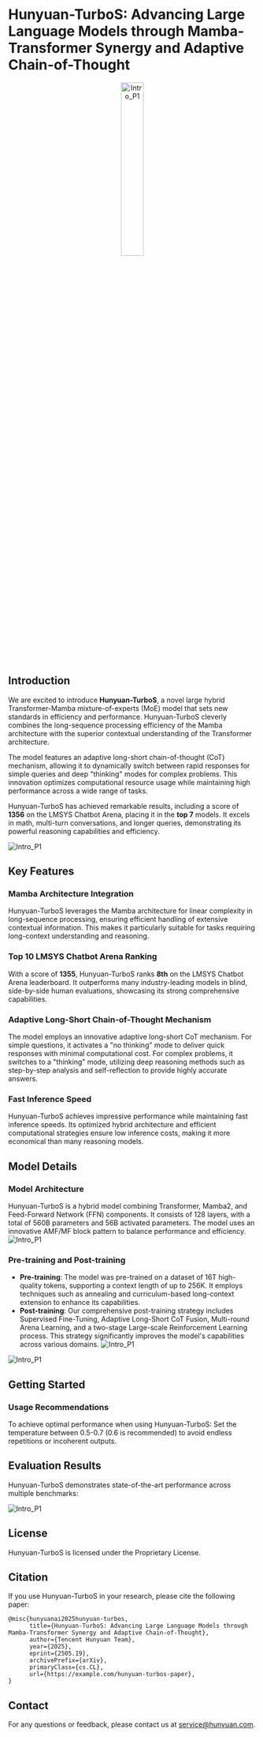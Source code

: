 # Hunyuan-TurboS: Advancing Large Language Models through Mamba-Transformer Synergy and Adaptive Chain-of-Thought


<p align="center">
  <img src="Figures/hunyuan_v1.png" alt="Intro_P1" width="30%">
</p>

## Introduction

We are excited to introduce **Hunyuan-TurboS**, a novel large hybrid Transformer-Mamba mixture-of-experts (MoE) model that sets new standards in efficiency and performance. Hunyuan-TurboS cleverly combines the long-sequence processing efficiency of the Mamba architecture with the superior contextual understanding of the Transformer architecture.

The model features an adaptive long-short chain-of-thought (CoT) mechanism, allowing it to dynamically switch between rapid responses for simple queries and deep "thinking" modes for complex problems. This innovation optimizes computational resource usage while maintaining high performance across a wide range of tasks.

Hunyuan-TurboS has achieved remarkable results, including a score of **1356** on the LMSYS Chatbot Arena, placing it in the **top 7** models. It excels in math, multi-turn conversations, and longer queries, demonstrating its powerful reasoning capabilities and efficiency.

![Intro_P1](Figures/Intro_P1.png)

## Key Features

### Mamba Architecture Integration

Hunyuan-TurboS leverages the Mamba architecture for linear complexity in long-sequence processing, ensuring efficient handling of extensive contextual information. This makes it particularly suitable for tasks requiring long-context understanding and reasoning.

### Top 10 LMSYS Chatbot Arena Ranking

With a score of **1355**, Hunyuan-TurboS ranks **8th** on the LMSYS Chatbot Arena leaderboard. It outperforms many industry-leading models in blind, side-by-side human evaluations, showcasing its strong comprehensive capabilities.

### Adaptive Long-Short Chain-of-Thought Mechanism

The model employs an innovative adaptive long-short CoT mechanism. For simple questions, it activates a "no thinking" mode to deliver quick responses with minimal computational cost. For complex problems, it switches to a "thinking" mode, utilizing deep reasoning methods such as step-by-step analysis and self-reflection to provide highly accurate answers.

### Fast Inference Speed

Hunyuan-TurboS achieves impressive performance while maintaining fast inference speeds. Its optimized hybrid architecture and efficient computational strategies ensure low inference costs, making it more economical than many reasoning models.

## Model Details

### Model Architecture

Hunyuan-TurboS is a hybrid model combining Transformer, Mamba2, and Feed-Forward Network (FFN) components. It consists of 128 layers, with a total of 560B parameters and 56B activated parameters. The model uses an innovative AMF/MF block pattern to balance performance and efficiency.
![Intro_P1](Figures/TurboS.png)



### Pre-training and Post-training

- **Pre-training**: The model was pre-trained on a dataset of 16T high-quality tokens, supporting a context length of up to 256K. It employs techniques such as annealing and curriculum-based long-context extension to enhance its capabilities.
- **Post-training**: Our comprehensive post-training strategy includes Supervised Fine-Tuning, Adaptive Long-Short CoT Fusion, Multi-round Arena Learning, and a two-stage Large-scale Reinforcement Learning process. This strategy significantly improves the model's capabilities across various domains.
![Intro_P1](Figures/data_process_v1.png)

![Intro_P1](Figures/post_train_v1.png)


## Getting Started

### Usage Recommendations

To achieve optimal performance when using Hunyuan-TurboS: Set the temperature between 0.5-0.7 (0.6 is recommended) to avoid endless repetitions or incoherent outputs.


## Evaluation Results

Hunyuan-TurboS demonstrates state-of-the-art performance across multiple benchmarks:

![Intro_P1](Figures/eval_bench_v1.png)



## License

Hunyuan-TurboS is licensed under the Proprietary License. 

## Citation

If you use Hunyuan-TurboS in your research, please cite the following paper:

```
@misc{hunyuanai2025hunyuan-turbos,
      title={Hunyuan-TurboS: Advancing Large Language Models through Mamba-Transformer Synergy and Adaptive Chain-of-Thought},
      author={Tencent Hunyuan Team},
      year={2025},
      eprint={2505.19},
      archivePrefix={arXiv},
      primaryClass={cs.CL},
      url={https://example.com/hunyuan-turbos-paper},
}
```

## Contact

For any questions or feedback, please contact us at service@hunyuan.com.
